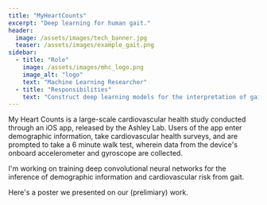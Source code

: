 ```yaml
---
title: "MyHeartCounts"
excerpt: "Deep learning for human gait."
header:
  image: /assets/images/tech_banner.jpg
  teaser: /assets/images/example_gait.png
sidebar:
  - title: "Role"
    image: /assets/images/mhc_logo.png
    image_alt: "logo"
    text: "Machine Learning Researcher"
  - title: "Responsibilities"
    text: "Construct deep learning models for the interpretation of gait acceleometry."
---
```


My Heart Counts is a large-scale cardiovascular health study conducted through an iOS app, released by the Ashley Lab.
Users of the app enter demographic information, take cardiovascular health surveys, 
and are prompted to take a 6 minute walk test, wherein data from the device's onboard accelerometer 
and gyroscope are collected. 

I'm working on training deep convolutional neural networks for the inference of demographic information and cardiovascular risk from gait. 

Here's a poster we presented on our (prelimiary) work.
<object data="/assets/posters/BioX_Poster.pdf" width="1000" height="1000" type='application/pdf'/>